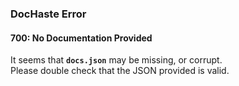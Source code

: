 ### DocHaste Error
#### 700: No Documentation Provided
It seems that **`docs.json`** may be missing, or corrupt.\
Please double check that the JSON provided is valid.